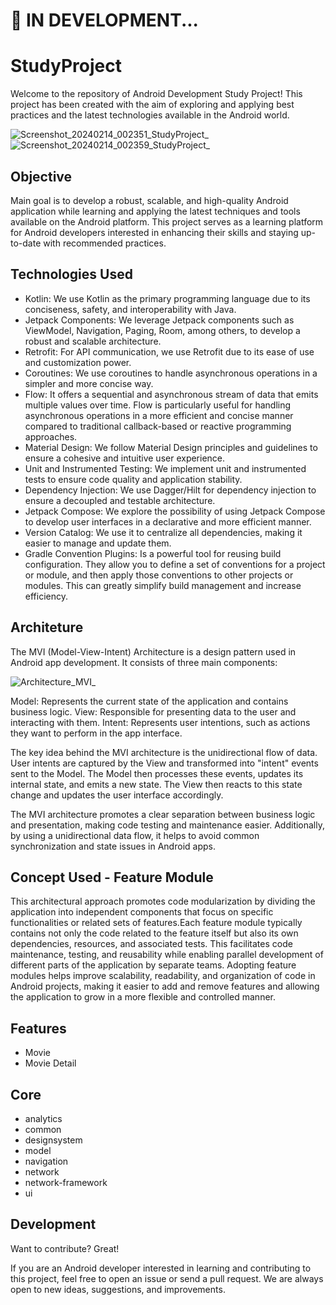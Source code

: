 # :construction: IN DEVELOPMENT...


# StudyProject

Welcome to the repository of Android Development Study Project! This project has been created with the aim of exploring and applying best practices and the latest technologies available in the Android world.

![Screenshot_20240214_002351_StudyProject_](https://github.com/diogocavaiar/StudyProject/assets/31456362/72076bc7-60a2-485f-98a4-4b4c2676c52d)
![Screenshot_20240214_002359_StudyProject_](https://github.com/diogocavaiar/StudyProject/assets/31456362/ad095065-fa5b-4f79-98e1-53cd383e6b78)



## Objective
Main goal is to develop a robust, scalable, and high-quality Android application while learning and applying the latest techniques and tools available on the Android platform. This project serves as a learning platform for Android developers interested in enhancing their skills and staying up-to-date with recommended practices.

## Technologies Used

- Kotlin: We use Kotlin as the primary programming language due to its conciseness, safety, and interoperability with Java.
- Jetpack Components: We leverage Jetpack components such as ViewModel, Navigation, Paging, Room, among others, to develop a robust and scalable architecture.
- Retrofit: For API communication, we use Retrofit due to its ease of use and customization power.
- Coroutines: We use coroutines to handle asynchronous operations in a simpler and more concise way.
- Flow: It offers a sequential and asynchronous stream of data that emits multiple values over time. Flow is particularly useful for handling asynchronous operations in a more efficient and concise manner compared to traditional callback-based or reactive programming approaches.
- Material Design: We follow Material Design principles and guidelines to ensure a cohesive and intuitive user experience.
- Unit and Instrumented Testing: We implement unit and instrumented tests to ensure code quality and application stability.
- Dependency Injection: We use Dagger/Hilt for dependency injection to ensure a decoupled and testable architecture.
- Jetpack Compose: We explore the possibility of using Jetpack Compose to develop user interfaces in a declarative and more efficient manner.
- Version Catalog: We use it to centralize all dependencies, making it easier to manage and update them.
- Gradle Convention Plugins: Is a powerful tool for reusing build configuration. They allow you to define a set of conventions for a project or module, and then apply those conventions to other projects or modules. This can greatly simplify build management and increase efficiency.

## Architeture

The MVI (Model-View-Intent) Architecture is a design pattern used in Android app development. It consists of three main components:

![Architecture_MVI_](https://github.com/diogocavaiar/StudyProject/assets/31456362/d84da3c3-58eb-4259-8bf8-e52c180d298c)


Model: Represents the current state of the application and contains business logic.
View: Responsible for presenting data to the user and interacting with them.
Intent: Represents user intentions, such as actions they want to perform in the app interface.

The key idea behind the MVI architecture is the unidirectional flow of data. User intents are captured by the View and transformed into "intent" events sent to the Model. The Model then processes these events, updates its internal state, and emits a new state. The View then reacts to this state change and updates the user interface accordingly.

The MVI architecture promotes a clear separation between business logic and presentation, making code testing and maintenance easier. Additionally, by using a unidirectional data flow, it helps to avoid common synchronization and state issues in Android apps.

## Concept Used - Feature Module

This architectural approach promotes code modularization by dividing the application into independent components that focus on specific functionalities or related sets of features.Each feature module typically contains not only the code related to the feature itself but also its own dependencies, resources, and associated tests. This facilitates code maintenance, testing, and reusability while enabling parallel development of different parts of the application by separate teams. Adopting feature modules helps improve scalability, readability, and organization of code in Android projects, making it easier to add and remove features and allowing the application to grow in a more flexible and controlled manner.

## Features

- Movie
- Movie Detail

## Core

- analytics
- common
- designsystem
- model
- navigation
- network
- network-framework
- ui

## Development

Want to contribute? Great!

If you are an Android developer interested in learning and contributing to this project, feel free to open an issue or send a pull request. We are always open to new ideas, suggestions, and improvements.
